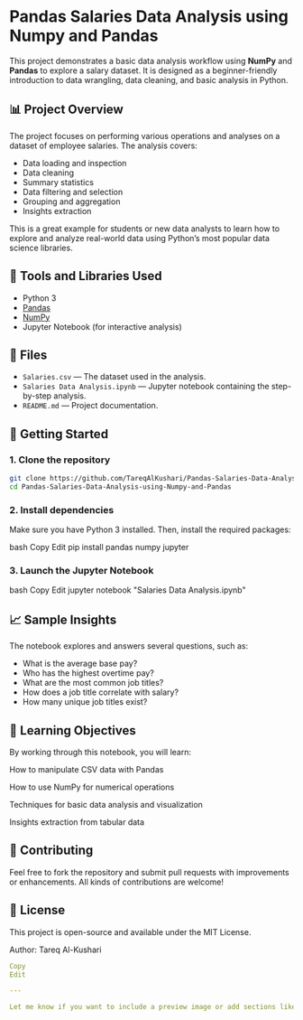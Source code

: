 # Pandas Salaries Data Analysis using Numpy and Pandas

This project demonstrates a basic data analysis workflow using **NumPy** and **Pandas** to explore a salary dataset. It is designed as a beginner-friendly introduction to data wrangling, data cleaning, and basic analysis in Python.

## 📊 Project Overview

The project focuses on performing various operations and analyses on a dataset of employee salaries. The analysis covers:

- Data loading and inspection
- Data cleaning
- Summary statistics
- Data filtering and selection
- Grouping and aggregation
- Insights extraction

This is a great example for students or new data analysts to learn how to explore and analyze real-world data using Python’s most popular data science libraries.

## 🧰 Tools and Libraries Used

- Python 3
- [Pandas](https://pandas.pydata.org/)
- [NumPy](https://numpy.org/)
- Jupyter Notebook (for interactive analysis)

## 📁 Files

- `Salaries.csv` — The dataset used in the analysis.
- `Salaries Data Analysis.ipynb` — Jupyter notebook containing the step-by-step analysis.
- `README.md` — Project documentation.

## 🚀 Getting Started

### 1. Clone the repository

```bash
git clone https://github.com/TareqAlKushari/Pandas-Salaries-Data-Analysis-using-Numpy-and-Pandas.git
cd Pandas-Salaries-Data-Analysis-using-Numpy-and-Pandas
```

### 2. Install dependencies
Make sure you have Python 3 installed. Then, install the required packages:

bash
Copy
Edit
pip install pandas numpy jupyter

### 3. Launch the Jupyter Notebook
bash
Copy
Edit
jupyter notebook "Salaries Data Analysis.ipynb"

## 📈 Sample Insights
The notebook explores and answers several questions, such as:

- What is the average base pay?
- Who has the highest overtime pay?
- What are the most common job titles?
- How does a job title correlate with salary?
- How many unique job titles exist?

## 🧠 Learning Objectives
By working through this notebook, you will learn:

How to manipulate CSV data with Pandas

How to use NumPy for numerical operations

Techniques for basic data analysis and visualization

Insights extraction from tabular data

## 🤝 Contributing
Feel free to fork the repository and submit pull requests with improvements or enhancements. All kinds of contributions are welcome!

## 📜 License
This project is open-source and available under the MIT License.

Author: Tareq Al-Kushari

```yaml
Copy
Edit

---

Let me know if you want to include a preview image or add sections like "Future Improvements" or "Known Issues"!







